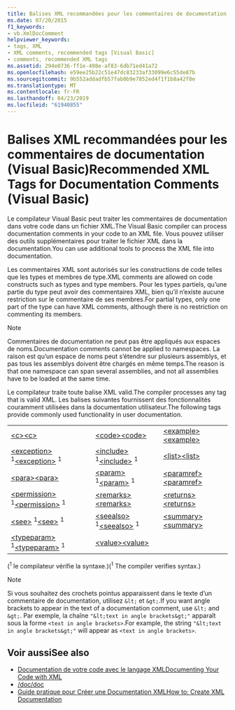 ```yaml
---
title: Balises XML recommandées pour les commentaires de documentation (Visual Basic)
ms.date: 07/20/2015
f1_keywords:
- vb.XmlDocComment
helpviewer_keywords:
- tags, XML
- XML comments, recommended tags [Visual Basic]
- comments, recommended XML tags
ms.assetid: 294e0736-ff1e-498e-af83-6db71ed41a72
ms.openlocfilehash: e59ee25b22c51e47dc83233af33099e6c55de87b
ms.sourcegitcommit: 9b552addadfb57fab0b9e7852ed4f1f1b8a42f8e
ms.translationtype: MT
ms.contentlocale: fr-FR
ms.lasthandoff: 04/23/2019
ms.locfileid: "61940855"
---
```

# <a name="recommended-xml-tags-for-documentation-comments-visual-basic"></a><span data-ttu-id="6905c-102">Balises XML recommandées pour les commentaires de documentation (Visual Basic)</span><span class="sxs-lookup"><span data-stu-id="6905c-102">Recommended XML Tags for Documentation Comments (Visual Basic)</span></span>
<span data-ttu-id="6905c-103">Le compilateur Visual Basic peut traiter les commentaires de documentation dans votre code dans un fichier XML.</span><span class="sxs-lookup"><span data-stu-id="6905c-103">The Visual Basic compiler can process documentation comments in your code to an XML file.</span></span> <span data-ttu-id="6905c-104">Vous pouvez utiliser des outils supplémentaires pour traiter le fichier XML dans la documentation.</span><span class="sxs-lookup"><span data-stu-id="6905c-104">You can use additional tools to process the XML file into documentation.</span></span>  
  
 <span data-ttu-id="6905c-105">Les commentaires XML sont autorisés sur les constructions de code telles que les types et membres de type.</span><span class="sxs-lookup"><span data-stu-id="6905c-105">XML comments are allowed on code constructs such as types and type members.</span></span> <span data-ttu-id="6905c-106">Pour les types partiels, qu’une partie du type peut avoir des commentaires XML, bien qu’il n’existe aucune restriction sur le commentaire de ses membres.</span><span class="sxs-lookup"><span data-stu-id="6905c-106">For partial types, only one part of the type can have XML comments, although there is no restriction on commenting its members.</span></span>  
  
> [!NOTE]
>  <span data-ttu-id="6905c-107">Commentaires de documentation ne peut pas être appliqués aux espaces de noms.</span><span class="sxs-lookup"><span data-stu-id="6905c-107">Documentation comments cannot be applied to namespaces.</span></span> <span data-ttu-id="6905c-108">La raison est qu’un espace de noms peut s’étendre sur plusieurs assemblys, et pas tous les assemblys doivent être chargés en même temps.</span><span class="sxs-lookup"><span data-stu-id="6905c-108">The reason is that one namespace can span several assemblies, and not all assemblies have to be loaded at the same time.</span></span>  
  
 <span data-ttu-id="6905c-109">Le compilateur traite toute balise XML valid.</span><span class="sxs-lookup"><span data-stu-id="6905c-109">The compiler processes any tag that is valid XML.</span></span> <span data-ttu-id="6905c-110">Les balises suivantes fournissent des fonctionnalités couramment utilisées dans la documentation utilisateur.</span><span class="sxs-lookup"><span data-stu-id="6905c-110">The following tags provide commonly used functionality in user documentation.</span></span>  
  
||||  
|---|---|---|  
|[<span data-ttu-id="6905c-111">\<c></span><span class="sxs-lookup"><span data-stu-id="6905c-111">\<c></span></span>](../../../visual-basic/language-reference/xmldoc/c.md)|[<span data-ttu-id="6905c-112">\<code></span><span class="sxs-lookup"><span data-stu-id="6905c-112">\<code></span></span>](../../../visual-basic/language-reference/xmldoc/code.md)|[<span data-ttu-id="6905c-113">\<example></span><span class="sxs-lookup"><span data-stu-id="6905c-113">\<example></span></span>](../../../visual-basic/language-reference/xmldoc/example.md)|  
|<span data-ttu-id="6905c-114">[\<exception>](../../../visual-basic/language-reference/xmldoc/exception.md) <sup>1</sup></span><span class="sxs-lookup"><span data-stu-id="6905c-114">[\<exception>](../../../visual-basic/language-reference/xmldoc/exception.md) <sup>1</sup></span></span>|<span data-ttu-id="6905c-115">[\<include>](../../../visual-basic/language-reference/xmldoc/include.md) <sup>1</sup></span><span class="sxs-lookup"><span data-stu-id="6905c-115">[\<include>](../../../visual-basic/language-reference/xmldoc/include.md) <sup>1</sup></span></span>|[<span data-ttu-id="6905c-116">\<list></span><span class="sxs-lookup"><span data-stu-id="6905c-116">\<list></span></span>](../../../visual-basic/language-reference/xmldoc/list.md)|  
|[<span data-ttu-id="6905c-117">\<para></span><span class="sxs-lookup"><span data-stu-id="6905c-117">\<para></span></span>](../../../visual-basic/language-reference/xmldoc/para.md)|<span data-ttu-id="6905c-118">[\<param>](../../../visual-basic/language-reference/xmldoc/param.md) <sup>1</sup></span><span class="sxs-lookup"><span data-stu-id="6905c-118">[\<param>](../../../visual-basic/language-reference/xmldoc/param.md) <sup>1</sup></span></span>|[<span data-ttu-id="6905c-119">\<paramref></span><span class="sxs-lookup"><span data-stu-id="6905c-119">\<paramref></span></span>](../../../visual-basic/language-reference/xmldoc/paramref.md)|  
|<span data-ttu-id="6905c-120">[\<permission>](../../../visual-basic/language-reference/xmldoc/permission.md) <sup>1</sup></span><span class="sxs-lookup"><span data-stu-id="6905c-120">[\<permission>](../../../visual-basic/language-reference/xmldoc/permission.md) <sup>1</sup></span></span>|[<span data-ttu-id="6905c-121">\<remarks></span><span class="sxs-lookup"><span data-stu-id="6905c-121">\<remarks></span></span>](../../../visual-basic/language-reference/xmldoc/remarks.md)|[<span data-ttu-id="6905c-122">\<returns></span><span class="sxs-lookup"><span data-stu-id="6905c-122">\<returns></span></span>](../../../visual-basic/language-reference/xmldoc/returns.md)|  
|<span data-ttu-id="6905c-123">[\<see>](../../../visual-basic/language-reference/xmldoc/see.md) <sup>1</sup></span><span class="sxs-lookup"><span data-stu-id="6905c-123">[\<see>](../../../visual-basic/language-reference/xmldoc/see.md) <sup>1</sup></span></span>|<span data-ttu-id="6905c-124">[\<seealso>](../../../visual-basic/language-reference/xmldoc/seealso.md) <sup>1</sup></span><span class="sxs-lookup"><span data-stu-id="6905c-124">[\<seealso>](../../../visual-basic/language-reference/xmldoc/seealso.md) <sup>1</sup></span></span>|[<span data-ttu-id="6905c-125">\<summary></span><span class="sxs-lookup"><span data-stu-id="6905c-125">\<summary></span></span>](../../../visual-basic/language-reference/xmldoc/summary.md)|  
|<span data-ttu-id="6905c-126">[\<typeparam>](../../../visual-basic/language-reference/xmldoc/typeparam.md) <sup>1</sup></span><span class="sxs-lookup"><span data-stu-id="6905c-126">[\<typeparam>](../../../visual-basic/language-reference/xmldoc/typeparam.md) <sup>1</sup></span></span>|[<span data-ttu-id="6905c-127">\<value></span><span class="sxs-lookup"><span data-stu-id="6905c-127">\<value></span></span>](../../../visual-basic/language-reference/xmldoc/value.md)||  
  
 <span data-ttu-id="6905c-128">(<sup>1</sup> le compilateur vérifie la syntaxe.)</span><span class="sxs-lookup"><span data-stu-id="6905c-128">(<sup>1</sup> The compiler verifies syntax.)</span></span>  
  
> [!NOTE]
>  <span data-ttu-id="6905c-129">Si vous souhaitez des crochets pointus apparaissent dans le texte d’un commentaire de documentation, utilisez `&lt;` et `&gt;`.</span><span class="sxs-lookup"><span data-stu-id="6905c-129">If you want angle brackets to appear in the text of a documentation comment, use `&lt;` and `&gt;`.</span></span> <span data-ttu-id="6905c-130">Par exemple, la chaîne `"&lt;text in angle brackets&gt;"` apparaît sous la forme `<text in angle brackets>`.</span><span class="sxs-lookup"><span data-stu-id="6905c-130">For example, the string `"&lt;text in angle brackets&gt;"` will appear as `<text in angle brackets>`.</span></span>  
  
## <a name="see-also"></a><span data-ttu-id="6905c-131">Voir aussi</span><span class="sxs-lookup"><span data-stu-id="6905c-131">See also</span></span>

- [<span data-ttu-id="6905c-132">Documentation de votre code avec le langage XML</span><span class="sxs-lookup"><span data-stu-id="6905c-132">Documenting Your Code with XML</span></span>](../../../visual-basic/programming-guide/program-structure/documenting-your-code-with-xml.md)
- [<span data-ttu-id="6905c-133">/doc</span><span class="sxs-lookup"><span data-stu-id="6905c-133">/doc</span></span>](../../../visual-basic/reference/command-line-compiler/doc.md)
- [<span data-ttu-id="6905c-134">Guide pratique pour Créer une Documentation XML</span><span class="sxs-lookup"><span data-stu-id="6905c-134">How to: Create XML Documentation</span></span>](../../../visual-basic/programming-guide/program-structure/how-to-create-xml-documentation.md)
